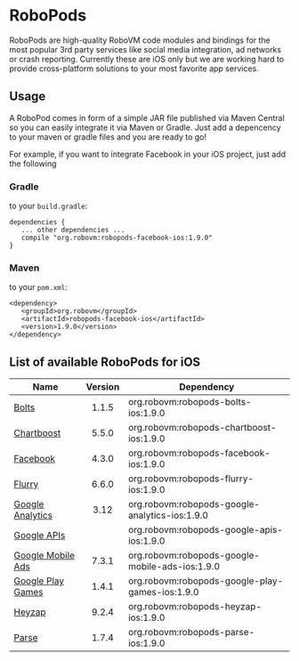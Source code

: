 # RoboPods

RoboPods are high-quality RoboVM code modules and bindings for the most popular 3rd party services 
like social media integration, ad networks or crash reporting. 
Currently these are iOS only but we are working hard to provide cross-platform solutions 
to your most favorite app services.

## Usage

A RoboPod comes in form of a simple JAR file published via Maven Central so you can easily 
integrate it via Maven or Gradle.
Just add a depencency to your maven or gradle files and you are ready to go!

For example, if you want to integrate Facebook in your iOS project, just add the following

### Gradle

to your `build.gradle`:

```
dependencies {
   ... other dependencies ...
   compile "org.robovm:robopods-facebook-ios:1.9.0"
}
```

### Maven

to your `pom.xml`:

```
<dependency>
   <groupId>org.robovm</groupId>
   <artifactId>robopods-facebook-ios</artifactId>
   <version>1.9.0</version>
</dependency>
```

## List of available RoboPods for iOS

|                  Name                   | Version | Dependency                                      |
|-----------------------------------------|:-------:|-------------------------------------------------|
| [Bolts](bolts/)                         | 1.1.5   | org.robovm:robopods-bolts-ios:1.9.0             |
| [Chartboost](chartboost/)               | 5.5.0   | org.robovm:robopods-chartboost-ios:1.9.0        |
| [Facebook](facebook/)                   | 4.3.0   | org.robovm:robopods-facebook-ios:1.9.0          |
| [Flurry](flurry/)                       | 6.6.0   | org.robovm:robopods-flurry-ios:1.9.0            |
| [Google Analytics](google-analytics/)   | 3.12    | org.robovm:robopods-google-analytics-ios:1.9.0  |
| [Google APIs](google-apis/)             |         | org.robovm:robopods-google-apis-ios:1.9.0       |
| [Google Mobile Ads](google-mobile-ads/) | 7.3.1   | org.robovm:robopods-google-mobile-ads-ios:1.9.0 |
| [Google Play Games](google-play-games/) | 1.4.1   | org.robovm:robopods-google-play-games-ios:1.9.0 |
| [Heyzap](heyzap/)                       | 9.2.4   | org.robovm:robopods-heyzap-ios:1.9.0            |
| [Parse](parse/)                         | 1.7.4   | org.robovm:robopods-parse-ios:1.9.0             |